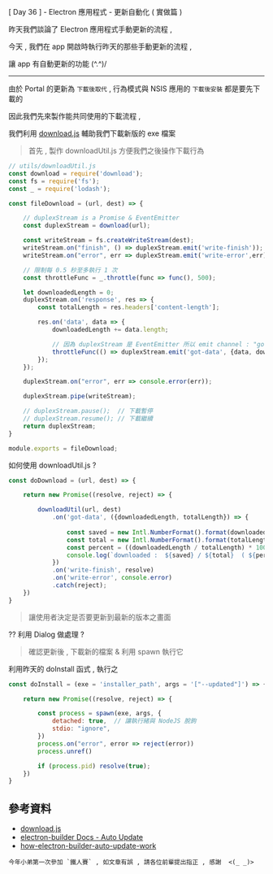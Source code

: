 [ Day 36 ] - Electron 應用程式 - 更新自動化 ( 實做篇 )

昨天我們談論了 Electron 應用程式手動更新的流程 ,

今天 , 我們在 app 開啟時執行昨天的那些手動更新的流程 ,

讓 app 有自動更新的功能 (^.^)/

---

由於 Portal 的更新為 `下載後取代` , 行為模式與 NSIS 應用的 `下載後安裝` 都是要先下載的

因此我們先來製作能共同使用的下載流程 ,

我們利用 [download.js](download.js) 輔助我們下載新版的 exe 檔案

> 首先 , 製作 downloadUtil.js 方便我們之後操作下載行為

```javascript
// utils/downloadUtil.js 
const download = require('download');
const fs = require('fs');
const _ = require('lodash');

const fileDownload = (url, dest) => {

    // duplexStream is a Promise & EventEmitter
    const duplexStream = download(url);

    const writeStream = fs.createWriteStream(dest);
    writeStream.on("finish", () => duplexStream.emit('write-finish'));     // 完成寫入檔案到指定位置
    writeStream.on("error", err => duplexStream.emit('write-error',err));

    // 限制每 0.5 秒至多執行 1 次
    const throttleFunc = _.throttle(func => func(), 500);

    let downloadedLength = 0;
    duplexStream.on('response', res => {
        const totalLength = res.headers['content-length'];

        res.on('data', data => {
            downloadedLength += data.length;

            // 因為 duplexStream 是 EventEmitter 所以 emit channel : "got-data"
            throttleFunc(() => duplexStream.emit('got-data', {data, downloadedLength, totalLength}));
        });
    });

    duplexStream.on("error", err => console.error(err));

    duplexStream.pipe(writeStream);

    // duplexStream.pause();  // 下載暫停
    // duplexStream.resume(); // 下載繼續
    return duplexStream;
}

module.exports = fileDownload;
```

如何使用 downloadUtil.js ?

```javascript
const doDownload = (url, dest) => {

    return new Promise((resolve, reject) => {

        downloadUtil(url, dest)
            .on('got-data', ({downloadedLength, totalLength}) => {
            
                const saved = new Intl.NumberFormat().format(downloadedLength);
                const total = new Intl.NumberFormat().format(totalLength);
                const percent = ((downloadedLength / totalLength) * 100).toFixed(4)
                console.log(`downloaded :  ${saved} / ${total}  ( ${percent} % ) `);
            })
            .on('write-finish', resolve)
            .on('write-error', console.error)
            .catch(reject);
    })
}
```

> 讓使用者決定是否要更新到最新的版本之畫面 

?? 利用 Dialog 做處理 ?

> 確認更新後 , 下載新的檔案 & 利用 spawn 執行它

利用昨天的 doInstall 函式 , 執行之

```javascript
const doInstall = (exe = 'installer_path', args = '["--updated"]') => {

    return new Promise((resolve, reject) => {

        const process = spawn(exe, args, {
            detached: true,  // 讓執行緒與 NodeJS 脫鉤
            stdio: "ignore",
        })
        process.on("error", error => reject(error))
        process.unref()

        if (process.pid) resolve(true);
    })
}
```


## 參考資料

- [download.js](https://www.npmjs.com/package/download)
- [electron-builder Docs - Auto Update](https://www.electron.build/auto-update)
- [how-electron-builder-auto-update-work](https://stackoverflow.com/questions/59922073/how-to-get-my-electron-auto-updater-to-work)

```
今年小弟第一次參加 `鐵人賽` , 如文章有誤 , 請各位前輩提出指正 , 感謝  <(_ _)>
```
